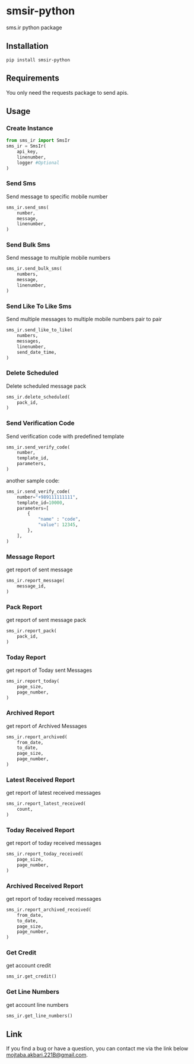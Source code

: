 # smsir-python
sms.ir python package

## Installation
```
pip install smsir-python
```

## Requirements
You only need the requests package to send apis.

## Usage
### Create Instance
```python
from sms_ir import SmsIr
sms_ir = SmsIr(
    api_key,
    linenumber,
    logger #Optional
)
```

### Send Sms
Send message to specific mobile number
```python
sms_ir.send_sms(
    number,
    message,
    linenumber,
)
```

### Send Bulk Sms
Send message to multiple mobile numbers
```python
sms_ir.send_bulk_sms(
    numbers,
    message,
    linenumber,
)
```

### Send Like To Like Sms
Send multiple messages to multiple mobile numbers pair to pair
```python
sms_ir.send_like_to_like(
    numbers,
    messages,
    linenumber,
    send_date_time,
)
```

### Delete Scheduled
Delete scheduled message pack
```python
sms_ir.delete_scheduled(
    pack_id,
)
```

### Send Verification Code
Send verification code with predefined template
```python
sms_ir.send_verify_code(
    number,
    template_id,
    parameters,
)
```
another sample code:
```python
sms_ir.send_verify_code(
    number="+989111111111",
    template_id=10000,
    parameters=[
        {
            "name" : "code",
            "value": 12345,
        },
    ],
)
```

### Message Report
get report of sent message
```python
sms_ir.report_message(
    message_id,
)
```

### Pack Report
get report of sent message pack
```python
sms_ir.report_pack(
    pack_id,
)
```

### Today Report
get report of Today sent Messages
```python
sms_ir.report_today(
    page_size,
    page_number,
)
```

### Archived Report
get report of Archived Messages
```python
sms_ir.report_archived(
    from_date,
    to_date,
    page_size,
    page_number,
)
```

### Latest Received Report
get report of latest received messages
```python
sms_ir.report_latest_received(
    count,
)
```

### Today Received Report
get report of today received messages
```python
sms_ir.report_today_received(
    page_size,
    page_number,
)
```

### Archived Received Report
get report of today received messages
```python
sms_ir.report_archived_received(
    from_date,
    to_date,
    page_size,
    page_number,
)
```

### Get Credit
get account credit
```python
sms_ir.get_credit()
```

### Get Line Numbers
get account line numbers
```python
sms_ir.get_line_numbers()
```

## Link
If you find a bug or have a question, you can contact me via the link below mojtaba.akbari.221B@gmail.com.
